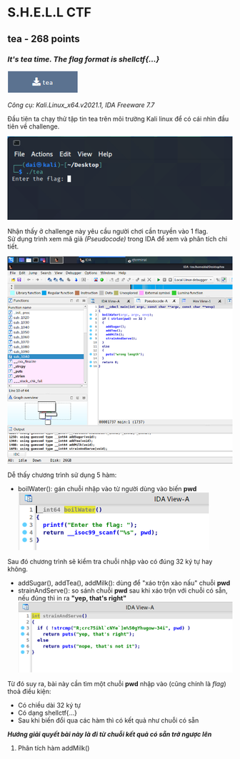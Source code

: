 # **S.H.E.L.L CTF**
## **tea** - 268 points 
### *It's tea time. The flag format is shellctf{...}*
[![Foo](/2022/shellctf/images/img_tea.PNG)](https://github.com/LaoDaiDia/CTF/blob/main/2022/shellctf/tea)

*Công cụ: Kali.Linux_x64.v2021.1, IDA Freeware 7.7*

Đầu tiên ta chạy thử tập tin tea trên môi trường Kali linux để có cái nhìn đầu tiên về challenge.

<!-- <p align='center'>
<img  src="/2022/shellctf/images/img_tea_file.PNG" alt="Chương trình tea"></p> -->
![](/2022/shellctf/images/img_tea_file.PNG)


Nhận thấy ở challenge này yêu cầu người chơi cần truyền vào 1 flag.\
Sử dụng trình xem mã giả *(Pseudocode)* trong IDA để xem và phân tích chi tiết.
<!-- <p align='center'>
<img  src="/2022/shellctf/images/img_ida_pseudocode.PNG" alt="Trình xem mã giả trong IDA" style="width:724px;height:667px;"></p> -->
![](/2022/shellctf/images/img_ida_pseudocode.PNG)

Dễ thấy chương trình sử dụng 5 hàm:
- boilWater(): gán chuỗi nhập vào từ người dùng vào biến **pwd**
![](/2022/shellctf/images/img_boilWater.PNG)


Sau đó chương trình sẽ kiểm tra chuỗi nhập vào có đúng 32 ký tự hay không.
- addSugar(), addTea(), addMilk(): dùng để "xáo trộn xào nấu" chuỗi **pwd**
- strainAndServe(): so sánh chuỗi **pwd** sau khi xáo trộn với chuỗi có sẵn, nếu đúng thì in ra **"yep, that's right"**
![](/2022/shellctf/images/img_strainAndServe.PNG)

Từ đó suy ra, bài này cần tìm một chuỗi **pwd** nhập vào (cũng chính là *flag*) thoả điều kiện: 
+ Có chiều dài 32 ký tự
+ Có dạng shellctf{...}
+ Sau khi biến đổi qua các hàm thì có kết quả như chuỗi có sẵn

**_Hướng giải quyết bài này là đi từ chuỗi kết quả có sẵn trở ngược lên_**

1. Phân tích hàm addMilk()